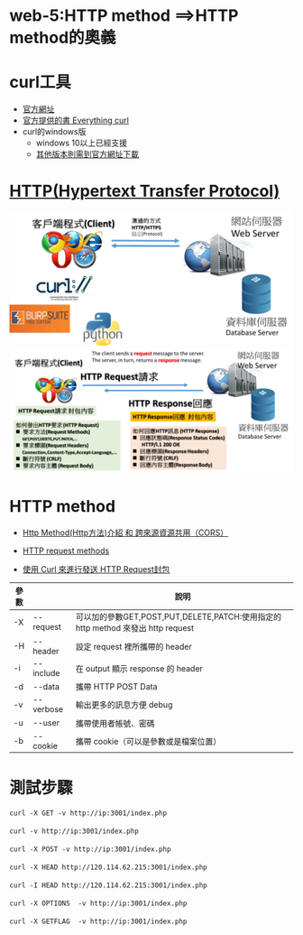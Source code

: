 # web-5:HTTP method ==>HTTP method的奧義
# curl工具
- [官方網址](https://curl.se/)
- [官方提供的書 Everything curl ](https://curl.se/book.html)
- curl的windows版
  - windows 10以上已經支援
  - [其他版本則需到官方網址下載](https://curl.se/download.html)

# [HTTP(Hypertext Transfer Protocol)](https://en.wikipedia.org/wiki/Hypertext_Transfer_Protocol)

![web1.png](./web1.png)
![web2.png](./web2.png)

# HTTP method
- [Http Method(Http方法)介紹 和 跨來源資源共用（CORS）](https://hackmd.io/@Not/rJoRFJa3S)
- [HTTP request methods](https://developer.mozilla.org/en-US/docs/Web/HTTP/Methods)

- [使用 Curl 來進行發送 HTTP Request封包](https://blog.techbridge.cc/2019/02/01/linux-curl-command-tutorial/)

| 參數 | | 說明 |
| -- | -- | --|
|-X |--request  | 可以加的參數GET,POST,PUT,DELETE,PATCH:使用指定的 http method 來發出 http request| 
| -H | --header    |                        設定 request 裡所攜帶的 header| 
| -i| --include   |                        在 output 顯示 response 的 header| 
| -d| --data       |                       攜帶 HTTP POST Data | 
| -v| --verbose     |                      輸出更多的訊息方便 debug| 
| -u| --user       |                       攜帶使用者帳號、密碼| 
| -b| --cookie      |                      攜帶 cookie（可以是參數或是檔案位置）| 
# 測試步驟
```
curl -X GET -v http://ip:3001/index.php

curl -v http://ip:3001/index.php

curl -X POST -v http://ip:3001/index.php

curl -X HEAD http://120.114.62.215:3001/index.php

curl -I HEAD http://120.114.62.215:3001/index.php

curl -X OPTIONS  -v http://ip:3001/index.php

curl -X GETFLAG  -v http://ip:3001/index.php
```
